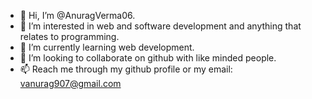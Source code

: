 - 👋 Hi, I’m @AnuragVerma06.
- 👀 I’m interested in web and software development and anything that relates to programming.
- 🌱 I’m currently learning web development.
- 💞️ I’m looking to collaborate on github with like minded people.
- 📫 Reach me through my github profile or my email: vanurag907@gmail.com
